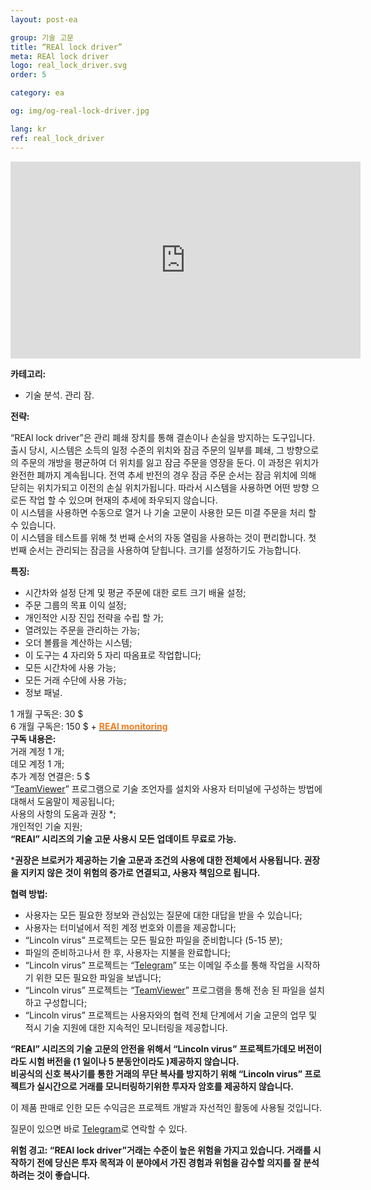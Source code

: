 ```yaml
---
layout: post-ea

group: 기술 고문 
title: “REAl lock driver”
meta: REAl lock driver
logo: real_lock_driver.svg
order: 5

category: ea

og: img/og-real-lock-driver.jpg

lang: kr
ref: real_lock_driver
---
```


<iframe class="mx-auto d-block" width="560" height="315" src="https://www.youtube.com/embed/G6Dqpv0mCGc?rel=0&amp;controls=2&amp;showinfo=0" frameborder="0" allow="autoplay; encrypted-media" allowfullscreen> </iframe>

**카테고리:**
  - 기술 분석. 관리 잠.
  
**전략:**

“REAl lock driver”은 관리 폐쇄 장치를 통해 결손이나 손실을 방지하는 도구입니다.  
출시 당시, 시스템은 소득의 일정 수준의 위치와 잠금 주문의 일부를 폐쇄, 그 방향으로의 주문의 개방을 평균하여 더 위치를 잃고 잠금 주문을 영장을 둔다. 이 과정은 위치가 완전한 폐까지 계속됩니다. 전역 추세 반전의 경우 잠금 주문 순서는 잠금 위치에 의해 닫히는 위치가되고 이전의 손실 위치가됩니다. 따라서 시스템을 사용하면 어떤 방향 으로든 작업 할 수 있으며 현재의 추세에 좌우되지 않습니다.  
이 시스템을 사용하면 수동으로 열거 나 기술 고문이 사용한 모든 미결 주문을 처리 할 수 있습니다.  
이 시스템을 테스트를 위해 첫 번째 순서의 자동 열림을 사용하는 것이 편리합니다. 첫 번째 순서는 관리되는 잠금을 사용하여 닫힙니다. 크기를 설정하기도 가능합니다.

**특징:**
  - 시간차와 설정 단계 및 평균 주문에 대한 로트 크기 배율 설정;
  - 주문 그룹의 목표 이익 설정;
  - 개인적안 시장 진입 전략을 수립 할 가;
  - 열려있는 주문을 관리하는 가능;
  - 오더 볼륨을 계산하는 시스템;
  - 이 도구는 4 자리와 5 자리 따옴표로 작업합니다;
  - 모든 시간차에 사용 가능;
  - 모든 거래 수단에 사용 가능;
  - 정보 패널.
  
1 개월 구독은: 30 $  
  6 개월 구독은: 150 $ + **<a href="https://lincolnvirus.com/projects/kr/forex/real_monitoring.html" target="_blank"><span style="color:#f07e20">REAl monitoring</span></a>**  
  **구독 내용은:**  
  거래 계정 1 개;  
  데모 계정 1 개;  
  추가 계정 연결은: 5 $  
  “<a href="https://www.teamviewer.com/" target="_blank">TeamViewer</a>” 프로그램으로 기술 조언자를 설치와 사용자 터미널에 구성하는 방법에 대해서 도움말이 제공됩니다;  
  사용의 사항의 도움과 권장 *;  
  개인적인 기술 지원;  
  **“REAl” 시리즈의 기술 고문 사용시 모든 업데이트 무료로 가능.**
  
***권장은 브로커가 제공하는 기술 고문과 조건의 사용에 대한 전체에서 사용됩니다. 권장을 지키지 않은 것이 위험의 증가로 연결되고, 사용자 책임으로 됩니다.**

**협력 방법:**  

- 사용자는 모든 필요한 정보와 관심있는 질문에 대한 대답을 받을 수 있습니다;  
- 사용자는 터미널에서 적힌 계정 번호와 이름을 제공합니다;  
- “Lincoln virus” 프로젝트는 모든 필요한 파일을 준비합니다 (5-15 분);  
- 파일의 준비하고나서 한 후, 사용자는 지불을 완료합니다;  
- “Lincoln virus” 프로젝트는 “<a href="https://t.me/chutkoy" target="_blank">Telegram</a>” 또는 이메일 주소를 통해 작업을 시작하기 위한 모든 필요한 파일을 보냅니다;  
- “Lincoln virus” 프로젝트는 “<a href="https://www.teamviewer.com/" target="_blank">TeamViewer</a>” 프로그램을 통해 전송 된 파일을 설치하고 구성합니다;  
- “Lincoln virus” 프로젝트는 사용자와의 협력 전체 단계에서 기술 고문의 업무 및 적시 기술 지원에 대한 지속적인 모니터링을 제공합니다.  

**“REAl” 시리즈의 기술 고문의 안전을 위해서 “Lincoln virus” 프로젝트가데모 버전이라도 시험 버전을 (1 일이나  5 분동안이라도 )제공하지 않습니다.**  
**비공식의 신호 복사기를 통한 거래의 무단 복사를 방지하기 위해 “Lincoln virus” 프로젝트가 실시간으로 거래를 모니터링하기위한 투자자 암호를 제공하지 않습니다.**  

이 제품 판매로 인한 모든 수익금은 프로젝트 개발과 자선적인 활동에 사용될 것입니다.

질문이 있으면 바로 <a href="https://t.me/chutkoy" target="_blank">Telegram</a>로 연락할 수 있다.

**위험 경고: “REAl lock driver”거래는 수준이 높은 위험을 가지고 있습니다. 거래를 시작하기 전에 당신은 투자 목적과 이 분야에서 가진 경험과 위험을 감수할 의지를 잘 분석하려는 것이 좋습니다.**
